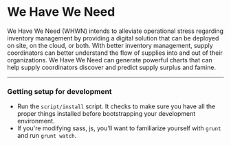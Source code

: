 # We Have We Need

We Have We Need (WHWN) intends to alleviate operational stress regarding
inventory management by providing a digital solution that can be deployed
on site, on the cloud, or both. With better inventory management, supply
coordinators can better understand the flow of supplies into and out of their
organizations. We Have We Need can generate powerful charts that can help
supply coordinators discover and predict supply surplus and famine.

***
### Getting setup for development

- Run the ```script/install``` script. It checks to make sure you have all the proper
things installed before bootstrapping your development environment.
- If you're modifying sass, js, you'll want to familiarize yourself with ```grunt```
and run ```grunt watch```.
